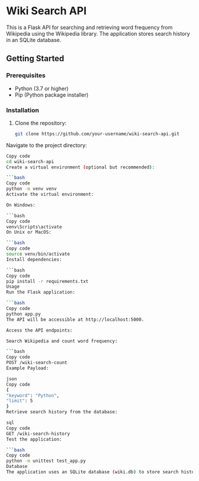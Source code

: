 # Wiki Search API

This is a Flask API for searching and retrieving word frequency from Wikipedia using the Wikipedia library. The application stores search history in an SQLite database.

## Getting Started

### Prerequisites

- Python (3.7 or higher)
- Pip (Python package installer)

### Installation

1. Clone the repository:

   ```bash
   git clone https://github.com/your-username/wiki-search-api.git
Navigate to the project directory:

   ```bash
   Copy code
   cd wiki-search-api
Create a virtual environment (optional but recommended):

   ```bash
   Copy code
   python -m venv venv
Activate the virtual environment:

On Windows:

   ```bash
   Copy code
   venv\Scripts\activate
On Unix or MacOS:

   ```bash
   Copy code
   source venv/bin/activate
Install dependencies:

   ```bash
   Copy code
   pip install -r requirements.txt
Usage
Run the Flask application:

   ```bash
   Copy code
   python app.py
The API will be accessible at http://localhost:5000.

Access the API endpoints:

Search Wikipedia and count word frequency:

   ```bash
   Copy code
   POST /wiki-search-count
Example Payload:

json
Copy code
{
  "keyword": "Python",
  "limit": 5
}
Retrieve search history from the database:

sql
Copy code
GET /wiki-search-history
Test the application:

   ```bash
   Copy code
   python -m unittest test_app.py
Database
The application uses an SQLite database (wiki.db) to store search history. The database is created automatically when the application runs.
